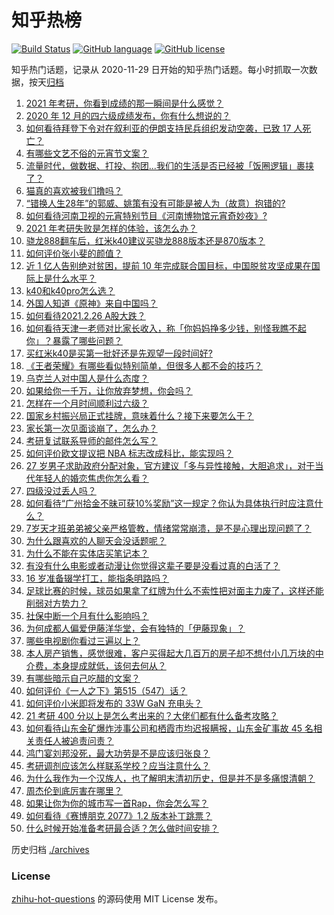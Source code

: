 # 知乎热榜
[![Build Status](https://github.com/ToWeLong/zhihu-hot-questions/workflows/CI/badge.svg)](https://github.com/ToWeLong/zhihu-hot-questions/actions)
[![GitHub language](https://img.shields.io/badge/language-golang-orange.svg)](https://golang.org/)
[![GitHub license](https://img.shields.io/github/license/ToWeLong/zhihu-hot-questions)](https://github.com/ToWeLong/zhihu-hot-questions/blob/main/LICENSE)

知乎热门话题，记录从 2020-11-29 日开始的知乎热门话题。每小时抓取一次数据，按天[归档](./archives)

<!-- BEGIN -->

1. [2021 年考研，你看到成绩的那一瞬间是什么感觉？](https://www.zhihu.com/question/445936744)
1. [2020 年 12 月的四六级成绩发布，你有什么想说的？](https://www.zhihu.com/question/446280245)
1. [如何看待拜登下令对在叙利亚的伊朗支持民兵组织发动空袭，已致 17 人死亡？](https://www.zhihu.com/question/446432716)
1. [有哪些文艺不俗的元宵节文案？](https://www.zhihu.com/question/446277714)
1. [流量时代，做数据、打投、抱团...我们的生活是否已经被「饭圈逻辑」裹挟了？](https://www.zhihu.com/question/446294551)
1. [猫真的喜欢被我们撸吗？](https://www.zhihu.com/question/440445649)
1. [“错换人生28年”的郭威、姚策有没有可能是被人为（故意）抱错的?](https://www.zhihu.com/question/441664938)
1. [如何看待河南卫视的元宵特别节目《河南博物馆元宵奇妙夜》?](https://www.zhihu.com/question/446361370)
1. [2021 年考研失败是怎样的体验，该怎么办？](https://www.zhihu.com/question/435099779)
1. [骁龙888翻车后，红米k40建议买骁龙888版本还是870版本？](https://www.zhihu.com/question/441927338)
1. [如何评价张小斐的颜值？](https://www.zhihu.com/question/368707214)
1. [近 1 亿人告别绝对贫困，提前 10 年完成联合国目标，中国脱贫攻坚成果在国际上是什么水平？](https://www.zhihu.com/question/446264543)
1. [k40和k40pro怎么选？](https://www.zhihu.com/question/446368357)
1. [外国人知道《原神》来自中国吗？](https://www.zhihu.com/question/445523775)
1. [如何看待2021.2.26 A股大跌？](https://www.zhihu.com/question/446434774)
1. [如何看待天津一老师对比家长收入，称「你妈妈挣多少钱，别怪我瞧不起你」？暴露了哪些问题？](https://www.zhihu.com/question/446474178)
1. [买红米k40是买第一批好还是先观望一段时间好?](https://www.zhihu.com/question/445303926)
1. [《王者荣耀》有哪些看似特别简单，但很多人都不会的技巧？](https://www.zhihu.com/question/446136518)
1. [乌克兰人对中国人是什么态度？](https://www.zhihu.com/question/358915781)
1. [如果给你一千万，让你放弃梦想，你会吗？](https://www.zhihu.com/question/443957105)
1. [怎样在一个月时间顺利过六级？](https://www.zhihu.com/question/30033713)
1. [国家乡村振兴局正式挂牌，意味着什么？接下来要怎么干？](https://www.zhihu.com/question/446321096)
1. [家长第一次见面谈崩了，怎么办？](https://www.zhihu.com/question/434180994)
1. [考研复试联系导师的邮件怎么写？](https://www.zhihu.com/question/371545287)
1. [如何评价欧文提议把 NBA 标志改成科比，能实现吗？](https://www.zhihu.com/question/446240858)
1. [27 岁男子求助政府分配对象，官方建议「多与异性接触，大胆追求」，对于当代年轻人的婚恋焦虑你怎么看？](https://www.zhihu.com/question/446086372)
1. [四级没过丢人吗？](https://www.zhihu.com/question/291434011)
1. [如何看待“广州拾金不昧可获10%奖励”这一规定？你认为具体执行时应注意什么？](https://www.zhihu.com/question/446298044)
1. [7岁天才班弟弟被父亲严格管教，情绪常常崩溃，是不是心理出现问题了？](https://www.zhihu.com/question/364570362)
1. [为什么跟喜欢的人聊天会没话题呢？](https://www.zhihu.com/question/434608125)
1. [为什么不能在实体店买笔记本？](https://www.zhihu.com/question/434240943)
1. [有没有什么电影或者动漫让你觉得这辈子要是没看过真的白活了？](https://www.zhihu.com/question/431551442)
1. [16 岁准备辍学打工，能指条明路吗？](https://www.zhihu.com/question/445808639)
1. [足球比赛的时候，球员如果拿了红牌为什么不索性把对面主力废了，这样还能削弱对方势力？](https://www.zhihu.com/question/441157415)
1. [社保中断一个月有什么影响吗？](https://www.zhihu.com/question/304891093)
1. [为何成都人偏爱伊藤洋华堂，会有独特的「伊藤现象」？](https://www.zhihu.com/question/428573088)
1. [哪些电视剧你看过三遍以上？](https://www.zhihu.com/question/443634531)
1. [本人房产销售，感觉很难，客户买得起大几百万的房子却不想付小几万块的中介费，本身提成就低，该何去何从？](https://www.zhihu.com/question/346148770)
1. [有哪些暗示自己吃醋的文案？](https://www.zhihu.com/question/445457934)
1. [如何评价《一人之下》第515（547）话？](https://www.zhihu.com/question/446118494)
1. [如何评价小米即将发布的 33W GaN 充电头？](https://www.zhihu.com/question/445984125)
1. [21 考研 400 分以上是怎么考出来的？大佬们都有什么备考攻略？](https://www.zhihu.com/question/446332091)
1. [如何看待山东金矿爆炸涉事公司和栖霞市均迟报瞒报，山东金矿事故 45 名相关责任人被追责问责？](https://www.zhihu.com/question/445955690)
1. [鸿门宴刘邦没死，最大功劳是不是应该归张良？](https://www.zhihu.com/question/436982802)
1. [考研调剂应该怎么样联系学校？应当注意什么？](https://www.zhihu.com/question/22789920)
1. [为什么我作为一个汉族人，也了解明末清初历史，但是并不是多痛恨清朝？](https://www.zhihu.com/question/285989497)
1. [周杰伦到底厉害在哪里？](https://www.zhihu.com/question/432551124)
1. [如果让你为你的城市写一首Rap，你会怎么写？](https://www.zhihu.com/question/446315782)
1. [如何看待《赛博朋克 2077》1.2 版本补丁跳票？](https://www.zhihu.com/question/446228460)
1. [什么时候开始准备考研最合适？怎么做时间安排？](https://www.zhihu.com/question/20063696)

<!-- END -->

历史归档 [./archives](./archives)


### License
[zhihu-hot-questions](https://github.com/towelong/zhihu-hot-questions) 的源码使用 MIT License 发布。